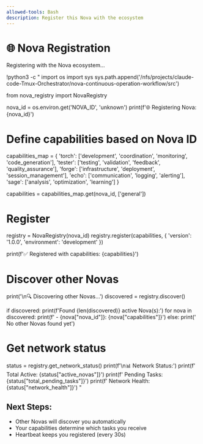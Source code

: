 ```yaml
---
allowed-tools: Bash
description: Register this Nova with the ecosystem
---
```


# 🌐 Nova Registration

Registering with the Nova ecosystem...

!python3 -c "
import os
import sys
sys.path.append('/nfs/projects/claude-code-Tmux-Orchestrator/nova-continuous-operation-workflow/src')

from nova_registry import NovaRegistry

nova_id = os.environ.get('NOVA_ID', 'unknown')
print(f'🌐 Registering Nova: {nova_id}')

# Define capabilities based on Nova ID
capabilities_map = {
    'torch': ['development', 'coordination', 'monitoring', 'code_generation'],
    'tester': ['testing', 'validation', 'feedback', 'quality_assurance'],
    'forge': ['infrastructure', 'deployment', 'session_management'],
    'echo': ['communication', 'logging', 'alerting'],
    'sage': ['analysis', 'optimization', 'learning']
}

capabilities = capabilities_map.get(nova_id, ['general'])

# Register
registry = NovaRegistry(nova_id)
registry.register(capabilities, {
    'version': '1.0.0',
    'environment': 'development'
})

print(f'✅ Registered with capabilities: {capabilities}')

# Discover other Novas
print('\\n🔍 Discovering other Novas...')
discovered = registry.discover()

if discovered:
    print(f'Found {len(discovered)} active Nova(s):')
    for nova in discovered:
        print(f'  - {nova[\"nova_id\"]}: {nova[\"capabilities\"]}')
else:
    print('  No other Novas found yet')

# Get network status
status = registry.get_network_status()
print(f'\\n📊 Network Status:')
print(f'  Total Active: {status[\"active_novas\"]}')
print(f'  Pending Tasks: {status[\"total_pending_tasks\"]}')
print(f'  Network Health: {status[\"network_health\"]}')
"

## Next Steps:
- Other Novas will discover you automatically
- Your capabilities determine which tasks you receive
- Heartbeat keeps you registered (every 30s)